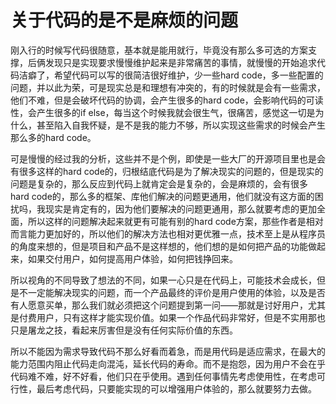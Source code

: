 # 关于代码的是不是麻烦的问题

刚入行的时候写代码很随意，基本就是能用就行，毕竟没有那么多可选的方案支撑，后俩发现只是实现要求慢慢维护起来是非常痛苦的事情，就慢慢的开始追求代码洁癖了，希望代码可以写的很简洁很好维护，少一些hard code，多一些配置的问题，并以此为荣，可是现实总是和理想有冲突的，有的时候就是会有一些需求，他们不难，但是会破坏代码的协调，会产生很多的hard code，会影响代码的可读性，会产生很多的if else，每当这个时候我就会很生气，很痛苦，感觉这一切是为什么，甚至陷入自我怀疑，是不是我的能力不够，所以实现这些需求的时候会产生那么多的hard code。

可是慢慢的经过我的分析，这些并不是个例，即使是一些大厂的开源项目里也是会有很多这样的hard code的，归根结底代码是为了解决现实的问题的，但是现实的问题是复杂的，那么反应到代码上就肯定会是复杂的，会是麻烦的，会有很多hard code的，那么多的框架、库他们解决的问题更通用，他们就没有这方面的困扰吗，我现实是肯定有的，因为他们要解决的问题更通用，那么就要考虑的更加全面，所以这样的问题解决起来就更有可能有别的hard code方案，那些作者是相对而言能力更加好的，所以他们的解决方法也相对更优雅一点，技术至上是从程序员的角度来想的，但是项目和产品不是这样想的，他们想的是如何把产品的功能做起来，如果交付用户，如何提高用户体验，如何把钱挣回来。

所以视角的不同导致了想法的不同，如果一心只是在代码上，可能技术会成长，但是不一定能解决现实的问题，而一个产品最终的评价是用户使用的体验，以及是否有人愿意买单，那么我们就必须把这个问题提到第一问——那就是讨好用户，尤其是付费用户，只有这样才能实现价值。如果一个作品代码非常好，但是不实用那也只是屠龙之技，看起来厉害但是没有任何实际价值的东西。

所以不能因为需求导致代码不那么好看而着急，而是用代码是适应需求，在最大的能力范围内阻止代码走向混沌，延长代码的寿命。而不是抱怨，因为用户不会在乎代码难不难，好不好看，他们只在乎使用。遇到任何事情先考虑使用性，在考虑可行性，最后考虑代码，只要能实现的可以增强用户体验的，那么就要努力去做。
